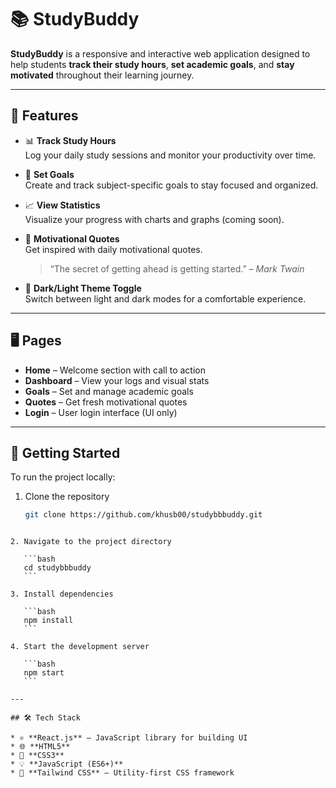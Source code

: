# 📚 StudyBuddy

**StudyBuddy** is a responsive and interactive web application designed to help students **track their study hours**, **set academic goals**, and **stay motivated** throughout their learning journey.


---

## 🌟 Features

- 📊 **Track Study Hours**  
  Log your daily study sessions and monitor your productivity over time.

- 🎯 **Set Goals**  
  Create and track subject-specific goals to stay focused and organized.

- 📈 **View Statistics**  
  Visualize your progress with charts and graphs (coming soon).

- 💭 **Motivational Quotes**  
  Get inspired with daily motivational quotes.  
  > “The secret of getting ahead is getting started.” – *Mark Twain*

- 🌙 **Dark/Light Theme Toggle**  
  Switch between light and dark modes for a comfortable experience.

---

## 🖥️ Pages

- **Home** – Welcome section with call to action  
- **Dashboard** – View your logs and visual stats  
- **Goals** – Set and manage academic goals  
- **Quotes** – Get fresh motivational quotes  
- **Login** – User login interface (UI only)

---

## 🚀 Getting Started

To run the project locally:

1. Clone the repository  
   ```bash
   git clone https://github.com/khusb00/studybbbuddy.git
````

2. Navigate to the project directory

   ```bash
   cd studybbbuddy
   ```

3. Install dependencies

   ```bash
   npm install
   ```

4. Start the development server

   ```bash
   npm start
   ```

---

## 🛠️ Tech Stack

* ⚛️ **React.js** – JavaScript library for building UI
* 🌐 **HTML5**
* 🎨 **CSS3**
* 💡 **JavaScript (ES6+)**
* 🌈 **Tailwind CSS** – Utility-first CSS framework



